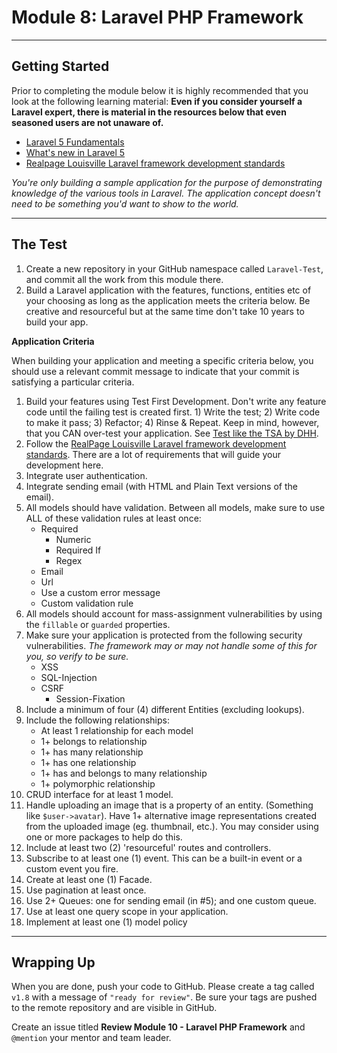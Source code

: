 # Module 8: Laravel PHP Framework

***

## Getting Started

Prior to completing the module below it is highly recommended that you look at the following learning material:  **Even if you consider yourself a Laravel expert, there is material in the resources below that even seasoned users are not unaware of.**

- [Laravel 5 Fundamentals](https://laracasts.com/series/laravel-5-fundamentals)
- [What's new in Laravel 5](https://laracasts.com/series/whats-new-in-laravel-5-1)
- [Realpage Louisville Laravel framework development standards](https://bitbucket.org/levelone-dev/coding-standards/src/4a7feb42b5f096613524444bbb53f04944d6e550/laravel-framework-standards.md?fileviewer=file-view-default)

_You're only building a sample application for the purpose of demonstrating knowledge of the various tools in Laravel. The application concept doesn't need to be something you'd want to show to the world._

***

## The Test

1. Create a new repository in your GitHub namespace called `Laravel-Test`, and commit all the work from this module there.
2. Build a Laravel application with the features, functions, entities etc of your choosing as long as the application meets the criteria below. Be creative and resourceful but at the same time don't take 10 years to build your app.

**Application Criteria**

When building your application and meeting a specific criteria below, you should use a relevant commit message to indicate that your commit is satisfying a particular criteria.

1. Build your features using Test First Development. Don't write any feature code until the failing test is created first. 1) Write the test; 2) Write code to make it pass; 3) Refactor; 4) Rinse & Repeat. Keep in mind, however, that you CAN over-test your application. See [Test like the TSA by DHH](http://37signals.com/svn/posts/3159-testing-like-the-tsa).
2. Follow the [RealPage Louisville Laravel framework development standards](https://docstack.io/docs/45). There are a lot of requirements that will guide your development here.
3. Integrate user authentication.
4. Integrate sending email (with HTML and Plain Text versions of the email).
5. All models should have validation. Between all models, make sure to use ALL of these validation rules at least once:
    - Required
	  - Numeric
	  - Required If
	  - Regex
    - Email
    - Url
    - Use a custom error message
    - Custom validation rule
6. All models should account for mass-assignment vulnerabilities by using the `fillable` or `guarded` properties.
7. Make sure your application is protected from the following security vulnerabilities. _The framework may or may not handle some of this for you, so verify to be sure._
    - XSS
    - SQL-Injection
    - CSRF
	  - Session-Fixation
8.  Include a minimum of four (4) different Entities (excluding lookups).
9. Include the following relationships:
    - At least 1 relationship for each model
    - 1+ belongs to relationship
    - 1+ has many relationship
    - 1+ has one relationship
    - 1+ has and belongs to many relationship
    - 1+ polymorphic relationship
10. CRUD interface for at least 1 model.
11. Handle uploading an image that is a property of an entity. (Something like `$user->avatar`). Have 1+ alternative image representations created from the uploaded image (eg. thumbnail, etc.). You may consider using one or more packages to help do this.
12. Include at least two (2) 'resourceful' routes and controllers.
13. Subscribe to at least one (1) event. This can be a built-in event or a custom event you fire.
14. Create at least one (1) Facade.
15. Use pagination at least once.
16. Use 2+ Queues: one for sending email (in #5); and one custom queue.
17. Use at least one query scope in your application.
18. Implement at least one (1) model policy

***

## Wrapping Up

When you are done, push your code to GitHub. Please create a tag called `v1.8` with a message of `"ready for review"`.  Be sure your tags are pushed to the remote repository and are visible in GitHub.

Create an issue titled **Review Module 10 - Laravel PHP Framework** and `@mention` your mentor and team leader.
